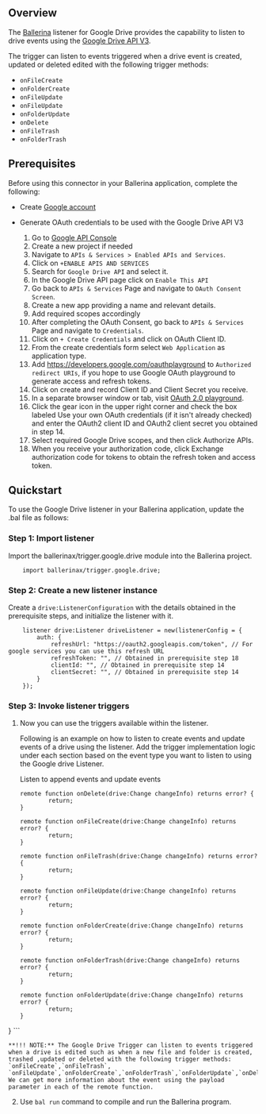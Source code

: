 ## Overview

The [Ballerina](https://ballerina.io/) listener for Google Drive provides the capability to listen to drive events using the [Google Drive API V3](https://developers.google.com/drive/api/v3/reference).

The trigger can listen to events triggered  when a drive event is created, updated or deleted edited with the following trigger methods: 
* `onFileCreate`
* `onFolderCreate`
* `onFileUpdate`
* `onFileUpdate`
* `onFolderUpdate`
* `onDelete`
* `onFileTrash`
* `onFolderTrash`

## Prerequisites

Before using this connector in your Ballerina application, complete the following:

- Create [Google account](https://accounts.google.com/signup/v2/webcreateaccount?utm_source=ga-ob-search&utm_medium=google-account&flowName=GlifWebSignIn&flowEntry=SignUp)
- Generate OAuth credentials to be used with the Google Drive API V3

    1. Go to [Google API Console](https://console.developers.google.com/) 
    2. Create a new project if needed
    3. Navigate to `APIs & Services > Enabled APIs and Services`.
    4. Click on `+ENABLE APIS AND SERVICES`
    5. Search for `Google Drive API` and select it.
    6. In the Google Drive API page click on `Enable This API`
    7. Go back to `APIs & Services` Page and navigate to `OAuth Consent Screen`.
    8. Create a new app providing a name and relevant details.
    9. Add required scopes accordingly
    10. After completing the OAuth Consent, go back to `APIs & Services` Page and navigate to `Credentials`.
    11. Click on `+ Create Credentials` and click on OAuth Client ID.
    12. From the create credentials form select `Web Application` as application type.
    13. Add https://developers.google.com/oauthplayground to `Authorized redirect URIs`, if you hope to use Google OAuth playground to generate access and refresh tokens.
    14. Click on create and record Client ID and Client Secret you receive.
    15. In a separate browser window or tab, visit [OAuth 2.0 playground](https://developers.google.com/oauthplayground/).
    16. Click the gear icon in the upper right corner and check the box labeled Use your own OAuth credentials (if it isn't already checked) and enter the OAuth2 client ID and OAuth2 client secret you obtained in step 14.
    17. Select required Google Drive scopes, and then click Authorize APIs.
    18. When you receive your authorization code, click Exchange authorization code for tokens to obtain the refresh token and access token.

## Quickstart
To use the Google Drive listener in your Ballerina application, update the .bal file as follows:

### Step 1: Import listener
Import the ballerinax/trigger.google.drive module into the Ballerina project.
```ballerina
    import ballerinax/trigger.google.drive;
```

### Step 2: Create a new listener instance
Create a `drive:ListenerConfiguration` with the details obtained in the prerequisite steps, and initialize the listener with it. 
```ballerina
    listener drive:Listener driveListener = new(listenerConfig = { 
        auth: {
            refreshUrl: "https://oauth2.googleapis.com/token", // For google services you can use this refresh URL
            refreshToken: "", // Obtained in prerequisite step 18
            clientId: "", // Obtained in prerequisite step 14
            clientSecret: "", // Obtained in prerequisite step 14
        }
    });
```

### Step 3: Invoke listener triggers
1. Now you can use the triggers available within the listener. 

    Following is an example on how to listen to create events and update events of a drive using the listener. 
    Add the trigger implementation logic under each section based on the event type you want to listen to using the Google drive Listener.

    Listen to append events and update events

    ```service drive:DriveService on driveListener {
    remote function onDelete(drive:Change changeInfo) returns error? {
            return;
    }

    remote function onFileCreate(drive:Change changeInfo) returns error? {
            return;
    }

    remote function onFileTrash(drive:Change changeInfo) returns error? {
            return;
    }

    remote function onFileUpdate(drive:Change changeInfo) returns error? {
            return;
    }

    remote function onFolderCreate(drive:Change changeInfo) returns error? {
            return;
    }

    remote function onFolderTrash(drive:Change changeInfo) returns error? {
            return;
    }

    remote function onFolderUpdate(drive:Change changeInfo) returns error? {
            return;
    }
}
    ```

    **!!! NOTE:** The Google Drive Trigger can listen to events triggered when a drive is edited such as when a new file and folder is created, trashed ,updated or deleted with the following trigger methods: `onFileCreate`,`onFileTrash`, `onFileUpdate`,`onFolderCreate`,`onFolderTrash`,`onFolderUpdate`,`onDelete`. We can get more information about the event using the payload parameter in each of the remote function.

2. Use `bal run` command to compile and run the Ballerina program. 
